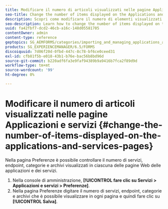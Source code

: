 ```yaml
---
title: Modificare il numero di articoli visualizzati nelle pagine Applicazioni e servizi
seo-title: Change the number of items displayed on the Applications and Services pages
description: Scopri come modificare il numero di elementi visualizzati nelle pagine Applicazioni e Servizi.
seo-description: Learn how to change the number of items displayed on the Applications and Services pages.
uuid: fa42fbf7-dcd2-46cb-a16c-148d05581705
contentOwner: admin
content-type: reference
geptopics: SG_AEMFORMS/categories/importing_and_managing_applications_and_archives
products: SG_EXPERIENCEMANAGER/6.5/FORMS
discoiquuid: 7d06f20d-0fbd-447c-8c78-bf6ce0ceed31
exl-id: cfb81f5b-e018-43b1-b76e-bac56b8bd96d
source-git-commit: b220adf6fa3e9faf94389b9a9416b7fca2f89d9d
workflow-type: tm+mt
source-wordcount: '99'
ht-degree: 0%

---
```


# Modificare il numero di articoli visualizzati nelle pagine Applicazioni e servizi {#change-the-number-of-items-displayed-on-the-applications-and-services-pages}

Nella pagina Preferenze è possibile controllare il numero di servizi, endpoint, categorie e archivi visualizzati in ciascuna delle pagine Web delle applicazioni e dei servizi.

1. Nella console di amministrazione, **[!UICONTROL fare clic su Servizi > Applicazioni e servizi > Preferenze]**.
1. Nella pagina Preferenze digitare il numero di servizi, endpoint, categorie e archivi che è possibile visualizzare in ogni pagina e quindi fare clic su **[!UICONTROL Salva]**.
